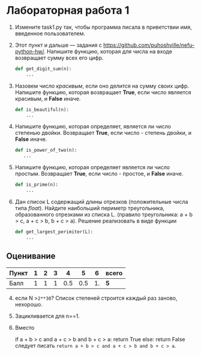 # Лабораторная работа 1


1.  Измените task1.py  так, чтобы программа писала в приветствии имя, введенное пользователем.


2. Этот пункт и дальше — задания с https://github.com/puhoshville/nefu-python-hw/. Напишите функцию, которая для числа на входе возвращает сумму всех его цифр.
    ```python
    def get_digit_sum(n):
        ...
    
    ```

3. Назовем число *красивым*, если оно делится на сумму своих цифр. Напишите функцию,
которая возвращает **True**, если число является красивым, и **False** иначе.
    ```python
    def is_beautiful(n):
        ...
    
    ```
   
4. Напишите функцию, которая определяет, является ли число степенью двойки. 
Возвращает **True**, если число - степень двойки, и **False** иначе.
    ```python
    def is_power_of_two(n):
       ...
 
    ```

5. Напишите функцию, которая определяет является ли число простым.
Возвращает **True**, если число - простое, и **False** иначе.
    ```python
    def is_prime(n):
        ...
    
    ```
6. Дан список L содержащий длины отрезков (положительные числа типа 
*float*). Найдите наибольший периметр треугольника, образованного 
отрезками из списка L. (правило треугольника: a + b > c, a + c > b, 
b + c > a). Решение реализовать в виде функции 
    ```python
    def get_largest_perimiter(L):
        ...
    
    ```


## Оценивание
|Пункт | 1 | 2 | 3 | 4 | 5 | 6 | всего |
|------|---|---|---|---|---|---|-------|
|Балл  | 1 | 1 | 1 |0.5|0.5| 1.| **5** |

4) если N >`2**30`? Список степеней строится каждый раз заново, нехорошо.

5) Зацикливается для n==1.

6) Вместо

    if a + b > c and a + c > b and b + c > a:
            return True
    else:
            return False
следует писать `return a + b > c and a + c > b and b + c > a`.